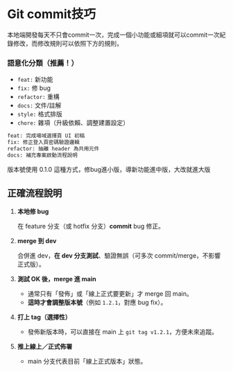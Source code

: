 # Git commit技巧

本地端開發每天不只會commit一次，完成一個小功能或細項就可以commit一次紀錄修改，而修改規則可以依照下方的規則，

### **語意化分類（推薦！）**

- `feat:` 新功能
- `fix:` 修 bug
- `refactor:` 重構
- `docs:` 文件/註解
- `style:` 格式排版
- `chore:` 雜項（升級依賴、調整建置設定）

```bash
feat: 完成場域選擇頁 UI 初稿
fix: 修正登入頁密碼驗證邏輯
refactor: 抽離 header 為共用元件
docs: 補充專案啟動流程說明
```

版本號使用 0.1.0 這種方式，修bug進小版，導新功能進中版，大改就進大版

## **正確流程說明**

1. **本地修 bug**

   在 feature 分支（或 hotfix 分支）**commit** bug 修正。

2. **merge 到 dev**

   合併進 dev，**在 dev 分支測試**、驗證無誤（可多次 commit/merge，不影響正式版）。

3. **測試 OK 後，merge 進 main**
   - 通常只有「發佈」或「線上正式要更新」才 merge 回 main。
   - **這時才會調整版本號**（例如 `1.2.1`，對應 bug fix）。
4. **打上 tag（選擇性）**
   - 發佈新版本時，可以直接在 main 上 `git tag v1.2.1`，方便未來追蹤。
5. **推上線上／正式佈署**
   - main 分支代表目前「線上正式版本」狀態。
